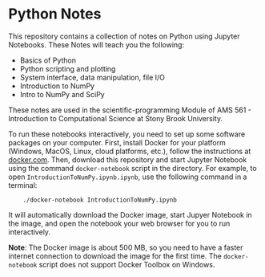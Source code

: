 # Python Notes

This repository contains a collection of notes on Python using Jupyter Notebooks. These Notes will teach you the following:
 - Basics of Python 
 - Python scripting and plotting
 - System interface, data manipulation, file I/O
 - Introduction to NumPy
 - Intro to NumPy and SciPy

These notes are used in the scientific-programming Module of AMS 561 - Introduction to Computational Science at Stony Brook University.

To run these notebooks interactively, you need to set up some software packages on your computer. First, install Docker for your platform (Windows, MacOS, Linux, cloud platforms, etc.), follow the instructions at [docker.com](https://docs.docker.com/engine/getstarted/step_one/). Then, download this repository and start Jupyter Notebook using the command `docker-notebook` script in the directory. For example, to open `IntroductionToNumPy.ipynb.ipynb`, use the following command in a terminal:
```
    ./docker-notebook IntroductionToNumPy.ipynb
```
It will automatically download the Docker image, start Jupyer Notebook in the image, and open the notebook your web browser for you to run interactively.

**Note**: The Docker image is about 500 MB, so you need to have a faster internet connection to download the image for the first time. The `docker-notebook` script does not support Docker Toolbox on Windows.